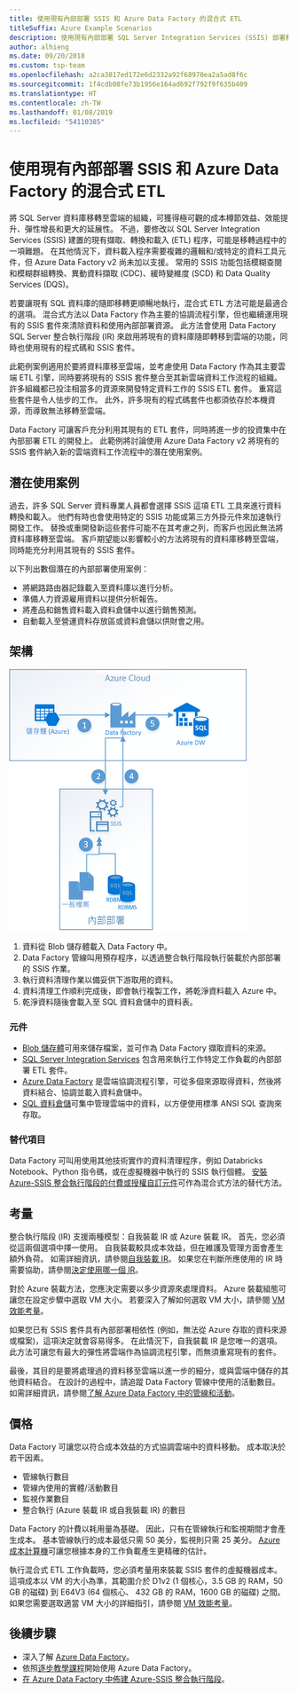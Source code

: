```yaml
---
title: 使用現有內部部署 SSIS 和 Azure Data Factory 的混合式 ETL
titleSuffix: Azure Example Scenarios
description: 使用現有內部部署 SQL Server Integration Services (SSIS) 部署和 Azure Data Factory 的混合式 ETL。
author: alhieng
ms.date: 09/20/2018
ms.custom: tsp-team
ms.openlocfilehash: a2ca3817ed172e6d2332a92f68970ea2a5ad8f6c
ms.sourcegitcommit: 1f4cdb08fe73b1956e164ad692f792f9f635b409
ms.translationtype: HT
ms.contentlocale: zh-TW
ms.lasthandoff: 01/08/2019
ms.locfileid: "54110385"
---
```

# <a name="hybrid-etl-with-existing-on-premises-ssis-and-azure-data-factory"></a>使用現有內部部署 SSIS 和 Azure Data Factory 的混合式 ETL

將 SQL Server 資料庫移轉至雲端的組織，可獲得極可觀的成本樽節效益、效能提升、彈性增長和更大的延展性。 不過，要修改以 SQL Server Integration Services (SSIS) 建置的現有擷取、轉換和載入 (ETL) 程序，可能是移轉過程中的一項難題。 在其他情況下，資料載入程序需要複雜的邏輯和/或特定的資料工具元件，但 Azure Data Factory v2 尚未加以支援。 常用的 SSIS 功能包括模糊查閱和模糊群組轉換、異動資料擷取 (CDC)、緩時變維度 (SCD) 和 Data Quality Services (DQS)。

若要讓現有 SQL 資料庫的隨即移轉更順暢地執行，混合式 ETL 方法可能是最適合的選項。 混合式方法以 Data Factory 作為主要的協調流程引擎，但也繼續運用現有的 SSIS 套件來清除資料和使用內部部署資源。 此方法會使用 Data Factory SQL Server 整合執行階段 (IR) 來啟用將現有的資料庫隨即轉移到雲端的功能，同時也使用現有的程式碼和 SSIS 套件。

此範例案例適用於要將資料庫移至雲端，並考慮使用 Data Factory 作為其主要雲端 ETL 引擎，同時要將現有的 SSIS 套件整合至其新雲端資料工作流程的組織。 許多組織都已投注相當多的資源來開發特定資料工作的 SSIS ETL 套件。 重寫這些套件是令人怯步的工作。 此外，許多現有的程式碼套件也都須依存於本機資源，而導致無法移轉至雲端。

Data Factory 可讓客戶充分利用其現有的 ETL 套件，同時將進一步的投資集中在內部部署 ETL 的開發上。 此範例將討論使用 Azure Data Factory v2 將現有的 SSIS 套件納入新的雲端資料工作流程中的潛在使用案例。

## <a name="potential-use-cases"></a>潛在使用案例

過去，許多 SQL Server 資料專業人員都會選擇 SSIS 這項 ETL 工具來進行資料轉換和載入。 他們有時也會使用特定的 SSIS 功能或第三方外掛元件來加速執行開發工作。 替換或重開發新這些套件可能不在其考慮之列，而客戶也因此無法將資料庫移轉至雲端。 客戶期望能以影響較小的方法將現有的資料庫移轉至雲端，同時能充分利用其現有的 SSIS 套件。

以下列出數個潛在的內部部署使用案例：

- 將網路路由器記錄載入至資料庫以進行分析。
- 準備人力資源雇用資料以提供分析報告。
- 將產品和銷售資料載入資料倉儲中以進行銷售預測。
- 自動載入至營運資料存放區或資料倉儲以供財會之用。

## <a name="architecture"></a>架構

![概述使用 Azure Data Factory 的混合式 ETL 程序架構][architecture-diagram]

1. 資料從 Blob 儲存體載入 Data Factory 中。
2. Data Factory 管線叫用預存程序，以透過整合執行階段執行裝載於內部部署的 SSIS 作業。
3. 執行資料清理作業以備妥供下游取用的資料。
4. 資料清理工作順利完成後，即會執行複製工作，將乾淨資料載入 Azure 中。
5. 乾淨資料隨後會載入至 SQL 資料倉儲中的資料表。

### <a name="components"></a>元件

- [Blob 儲存體][docs-blob-storage]可用來儲存檔案，並可作為 Data Factory 擷取資料的來源。
- [SQL Server Integration Services][docs-ssis] 包含用來執行工作特定工作負載的內部部署 ETL 套件。
- [Azure Data Factory][docs-data-factory] 是雲端協調流程引擎，可從多個來源取得資料，然後將資料結合、協調並載入資料倉儲中。
- [SQL 資料倉儲][docs-sql-data-warehouse]可集中管理雲端中的資料，以方便使用標準 ANSI SQL 查詢來存取。

### <a name="alternatives"></a>替代項目

Data Factory 可叫用使用其他技術實作的資料清理程序，例如 Databricks Notebook、Python 指令碼，或在虛擬機器中執行的 SSIS 執行個體。 [安裝 Azure-SSIS 整合執行階段的付費或授權自訂元件](/azure/data-factory/how-to-develop-azure-ssis-ir-licensed-components)可作為混合式方法的替代方法。

## <a name="considerations"></a>考量

整合執行階段 (IR) 支援兩種模型：自我裝載 IR 或 Azure 裝載 IR。 首先，您必須從這兩個選項中擇一使用。 自我裝載較具成本效益，但在維護及管理方面會產生額外負荷。 如需詳細資訊，請參閱[自我裝載 IR](/azure/data-factory/concepts-integration-runtime#self-hosted-integration-runtime)。 如果您在判斷所應使用的 IR 時需要協助，請參閱[決定使用哪一個 IR](/azure/data-factory/concepts-integration-runtime#determining-which-ir-to-use)。

對於 Azure 裝載方法，您應決定需要以多少資源來處理資料。 Azure 裝載組態可讓您在設定步驟中選取 VM 大小。 若要深入了解如何選取 VM 大小，請參閱 [VM 效能考量](/azure/cloud-services/cloud-services-sizes-specs#performance-considerations)。

如果您已有 SSIS 套件具有內部部署相依性 (例如，無法從 Azure 存取的資料來源或檔案)，這項決定就會容易得多。 在此情況下，自我裝載 IR 是您唯一的選項。 此方法可讓您有最大的彈性將雲端作為協調流程引擎，而無須重寫現有的套件。

最後，其目的是要將處理過的資料移至雲端以進一步的細分，或與雲端中儲存的其他資料結合。 在設計的過程中，請追蹤 Data Factory 管線中使用的活動數目。 如需詳細資訊，請參閱[了解 Azure Data Factory 中的管線和活動](/azure/data-factory/concepts-pipelines-activities)。

## <a name="pricing"></a>價格

Data Factory 可讓您以符合成本效益的方式協調雲端中的資料移動。 成本取決於若干因素。

- 管線執行數目
- 管線內使用的實體/活動數目
- 監視作業數目
- 整合執行 (Azure 裝載 IR 或自我裝載 IR) 的數目

Data Factory 的計費以耗用量為基礎。 因此，只有在管線執行和監視期間才會產生成本。 基本管線執行的成本最低只需 50 美分，監視則只需 25 美分。 [Azure 成本計算機](https://azure.microsoft.com/pricing/calculator/)可讓您根據本身的工作負載產生更精確的估計。

執行混合式 ETL 工作負載時，您必須考量用來裝載 SSIS 套件的虛擬機器成本。 這項成本以 VM 的大小為準，其範圍介於 D1v2 (1 個核心，3.5 GB 的 RAM，50 GB 的磁碟) 到 E64V3 (64 個核心、 432 GB 的 RAM，1600 GB 的磁碟) 之間。 如果您需要選取適當 VM 大小的詳細指引，請參閱 [VM 效能考量](/azure/cloud-services/cloud-services-sizes-specs#performance-considerations)。

## <a name="next-steps"></a>後續步驟

- 深入了解 [Azure Data Factory](https://azure.microsoft.com/services/data-factory/)。
- 依照[逐步教學課程](/azure/data-factory/#step-by-step-tutorials)開始使用 Azure Data Factory。
- [在 Azure Data Factory 中佈建 Azure-SSIS 整合執行階段](/azure/data-factory/tutorial-deploy-ssis-packages-azure)。

<!-- links -->
[architecture-diagram]: ./media/architecture-diagram-hybrid-etl-with-adf.png
[small-pricing]: https://azure.com/e/
[medium-pricing]: https://azure.com/e/
[large-pricing]: https://azure.com/e/
[availability]: /azure/architecture/checklist/availability
[resource-groups]: /azure/azure-resource-manager/resource-group-overview
[resiliency]: /azure/architecture/resiliency/
[security]: /azure/security/
[scalability]: /azure/architecture/checklist/scalability
[docs-blob-storage]: /azure/storage/blobs/
[docs-data-factory]: /azure/data-factory/introduction
[docs-resource-groups]: /azure/azure-resource-manager/resource-group-overview
[docs-ssis]: /sql/integration-services/sql-server-integration-services
[docs-sql-data-warehouse]: /azure/sql-data-warehouse/sql-data-warehouse-overview-what-is
